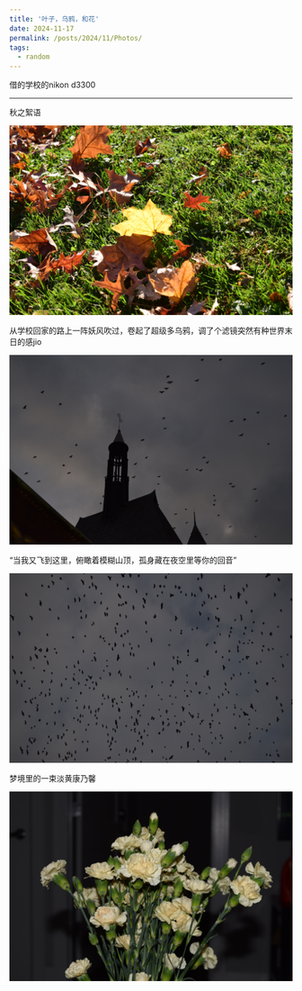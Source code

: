 ```yaml
---
title: '叶子，乌鸦，和花'
date: 2024-11-17
permalink: /posts/2024/11/Photos/
tags:
  - random
---
```

借的学校的nikon d3300

---

秋之絮语

<img src="/images/3.JPG" alt="树叶" width = 700> 

从学校回家的路上一阵妖风吹过，卷起了超级多乌鸦，调了个滤镜突然有种世界末日的感jio

<img src="/images/DSC_0025.JPG" alt="乌鸦1" width = 700> 

“当我又飞到这里，俯瞰着模糊山顶，孤身藏在夜空里等你的回音”

<img src="/images/DSC_0021.JPG" alt="乌鸦2" width = 700> 

梦境里的一束淡黄康乃馨

<img src="/images/DSC_0004.JPG" alt="康乃馨" width = 700> 
